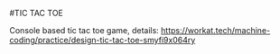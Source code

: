 #TIC TAC TOE

Console based tic tac toe game, details: https://workat.tech/machine-coding/practice/design-tic-tac-toe-smyfi9x064ry
